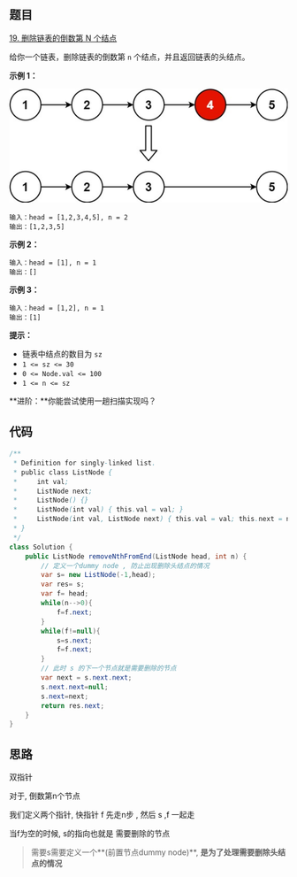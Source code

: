 ## 题目

[19. 删除链表的倒数第 N 个结点](https://leetcode.cn/problems/remove-nth-node-from-end-of-list/)

给你一个链表，删除链表的倒数第 `n` 个结点，并且返回链表的头结点。

**示例 1：**

![img](assets/remove_ex1.jpg)

```
输入：head = [1,2,3,4,5], n = 2
输出：[1,2,3,5]
```

**示例 2：**

```
输入：head = [1], n = 1
输出：[]
```

**示例 3：**

```
输入：head = [1,2], n = 1
输出：[1]
```

 

**提示：**

- 链表中结点的数目为 `sz`
- `1 <= sz <= 30`
- `0 <= Node.val <= 100`
- `1 <= n <= sz`

 

**进阶：**你能尝试使用一趟扫描实现吗？





## 代码



```java
/**
 * Definition for singly-linked list.
 * public class ListNode {
 *     int val;
 *     ListNode next;
 *     ListNode() {}
 *     ListNode(int val) { this.val = val; }
 *     ListNode(int val, ListNode next) { this.val = val; this.next = next; }
 * }
 */
class Solution {
    public ListNode removeNthFromEnd(ListNode head, int n) {
        // 定义一个dummy node , 防止出现删除头结点的情况
        var s= new ListNode(-1,head);
        var res= s;
        var f= head;
        while(n-->0){
            f=f.next;
        }
        while(f!=null){
            s=s.next;
            f=f.next;
        }
        // 此时 s 的下一个节点就是需要删除的节点
        var next = s.next.next;
        s.next.next=null;
        s.next=next;
        return res.next;
    }
}
```



## 思路

双指针

对于, 倒数第n个节点

我们定义两个指针, 快指针 f 先走n步 , 然后 s ,f 一起走

当f为空的时候, s的指向也就是 需要删除的节点

> 需要s需要定义一个**(前置节点dummy node)**, **是为了处理需要删除头结点的情况**